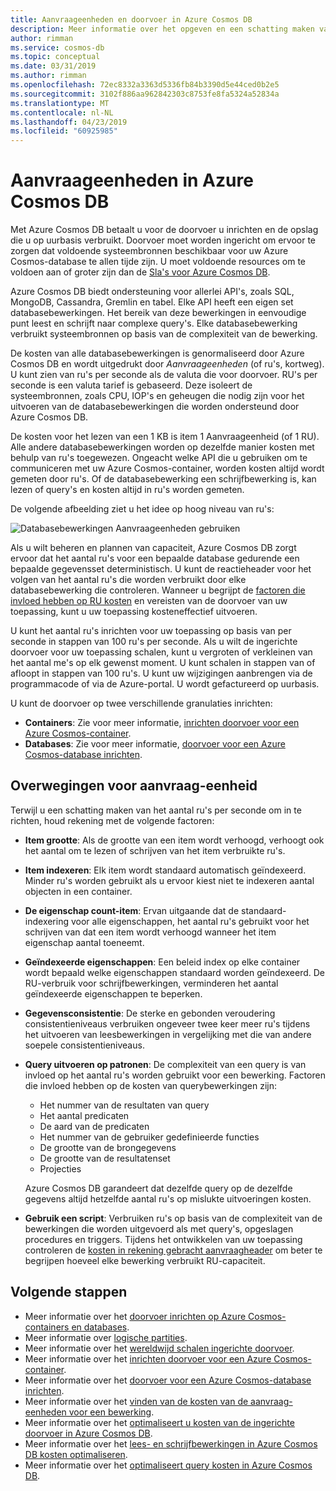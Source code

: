 ```yaml
---
title: Aanvraageenheden en doorvoer in Azure Cosmos DB
description: Meer informatie over het opgeven en een schatting maken van Aanvraageenheid vereisten in Azure Cosmos DB
author: rimman
ms.service: cosmos-db
ms.topic: conceptual
ms.date: 03/31/2019
ms.author: rimman
ms.openlocfilehash: 72ec8332a3363d5336fb84b3390d5e44ced0b2e5
ms.sourcegitcommit: 3102f886aa962842303c8753fe8fa5324a52834a
ms.translationtype: MT
ms.contentlocale: nl-NL
ms.lasthandoff: 04/23/2019
ms.locfileid: "60925985"
---
```

# <a name="request-units-in-azure-cosmos-db"></a>Aanvraageenheden in Azure Cosmos DB

Met Azure Cosmos DB betaalt u voor de doorvoer u inrichten en de opslag die u op uurbasis verbruikt. Doorvoer moet worden ingericht om ervoor te zorgen dat voldoende systeembronnen beschikbaar voor uw Azure Cosmos-database te allen tijde zijn. U moet voldoende resources om te voldoen aan of groter zijn dan de [Sla's voor Azure Cosmos DB](https://azure.microsoft.com/support/legal/sla/cosmos-db/v1_2/).

Azure Cosmos DB biedt ondersteuning voor allerlei API's, zoals SQL, MongoDB, Cassandra, Gremlin en tabel. Elke API heeft een eigen set databasebewerkingen. Het bereik van deze bewerkingen in eenvoudige punt leest en schrijft naar complexe query's. Elke databasebewerking verbruikt systeembronnen op basis van de complexiteit van de bewerking. 

De kosten van alle databasebewerkingen is genormaliseerd door Azure Cosmos DB en wordt uitgedrukt door *Aanvraageenheden* (of ru's, kortweg). U kunt zien van ru's per seconde als de valuta die voor doorvoer. RU's per seconde is een valuta tarief is gebaseerd. Deze isoleert de systeembronnen, zoals CPU, IOP's en geheugen die nodig zijn voor het uitvoeren van de databasebewerkingen die worden ondersteund door Azure Cosmos DB. 

De kosten voor het lezen van een 1 KB is item 1 Aanvraageenheid (of 1 RU). Alle andere databasebewerkingen worden op dezelfde manier kosten met behulp van ru's toegewezen. Ongeacht welke API die u gebruiken om te communiceren met uw Azure Cosmos-container, worden kosten altijd wordt gemeten door ru's. Of de databasebewerking een schrijfbewerking is, kan lezen of query's en kosten altijd in ru's worden gemeten.

De volgende afbeelding ziet u het idee op hoog niveau van ru's:

![Databasebewerkingen Aanvraageenheden gebruiken](./media/request-units/request-units.png)

Als u wilt beheren en plannen van capaciteit, Azure Cosmos DB zorgt ervoor dat het aantal ru's voor een bepaalde database gedurende een bepaalde gegevensset deterministisch. U kunt de reactieheader voor het volgen van het aantal ru's die worden verbruikt door elke databasebewerking die controleren. Wanneer u begrijpt de [factoren die invloed hebben op RU kosten](request-units.md#request-unit-considerations) en vereisten van de doorvoer van uw toepassing, kunt u uw toepassing kosteneffectief uitvoeren.

U kunt het aantal ru's inrichten voor uw toepassing op basis van per seconde in stappen van 100 ru's per seconde. Als u wilt de ingerichte doorvoer voor uw toepassing schalen, kunt u vergroten of verkleinen van het aantal me's op elk gewenst moment. U kunt schalen in stappen van of afloopt in stappen van 100 ru's. U kunt uw wijzigingen aanbrengen via de programmacode of via de Azure-portal. U wordt gefactureerd op uurbasis.

U kunt de doorvoer op twee verschillende granulaties inrichten: 

* **Containers**: Zie voor meer informatie, [inrichten doorvoer voor een Azure Cosmos-container](how-to-provision-container-throughput.md).
* **Databases**: Zie voor meer informatie, [doorvoer voor een Azure Cosmos-database inrichten](how-to-provision-database-throughput.md).

## <a name="request-unit-considerations"></a>Overwegingen voor aanvraag-eenheid

Terwijl u een schatting maken van het aantal ru's per seconde om in te richten, houd rekening met de volgende factoren:

* **Item grootte**: Als de grootte van een item wordt verhoogd, verhoogt ook het aantal om te lezen of schrijven van het item verbruikte ru's.

* **Item indexeren**: Elk item wordt standaard automatisch geïndexeerd. Minder ru's worden gebruikt als u ervoor kiest niet te indexeren aantal objecten in een container.

* **De eigenschap count-item**: Ervan uitgaande dat de standaard-indexering voor alle eigenschappen, het aantal ru's gebruikt voor het schrijven van dat een item wordt verhoogd wanneer het item eigenschap aantal toeneemt.

* **Geïndexeerde eigenschappen**: Een beleid index op elke container wordt bepaald welke eigenschappen standaard worden geïndexeerd. De RU-verbruik voor schrijfbewerkingen, verminderen het aantal geïndexeerde eigenschappen te beperken.

* **Gegevensconsistentie**: De sterke en gebonden veroudering consistentieniveaus verbruiken ongeveer twee keer meer ru's tijdens het uitvoeren van leesbewerkingen in vergelijking met die van andere soepele consistentieniveaus.

* **Query uitvoeren op patronen**: De complexiteit van een query is van invloed op het aantal ru's worden gebruikt voor een bewerking. Factoren die invloed hebben op de kosten van querybewerkingen zijn: 
    
    - Het nummer van de resultaten van query
    - Het aantal predicaten
    - De aard van de predicaten
    - Het nummer van de gebruiker gedefinieerde functies
    - De grootte van de brongegevens
    - De grootte van de resultatenset
    - Projecties

  Azure Cosmos DB garandeert dat dezelfde query op de dezelfde gegevens altijd hetzelfde aantal ru's op mislukte uitvoeringen kosten.

* **Gebruik een script**: Verbruiken ru's op basis van de complexiteit van de bewerkingen die worden uitgevoerd als met query's, opgeslagen procedures en triggers. Tijdens het ontwikkelen van uw toepassing controleren de [kosten in rekening gebracht aanvraagheader](optimize-cost-queries.md#evaluate-request-unit-charge-for-a-query) om beter te begrijpen hoeveel elke bewerking verbruikt RU-capaciteit.

## <a name="next-steps"></a>Volgende stappen

* Meer informatie over het [doorvoer inrichten op Azure Cosmos-containers en databases](set-throughput.md).
* Meer informatie over [logische partities](partition-data.md).
* Meer informatie over het [wereldwijd schalen ingerichte doorvoer](scaling-throughput.md).
* Meer informatie over het [inrichten doorvoer voor een Azure Cosmos-container](how-to-provision-container-throughput.md).
* Meer informatie over het [doorvoer voor een Azure Cosmos-database inrichten](how-to-provision-database-throughput.md).
* Meer informatie over het [vinden van de kosten van de aanvraag-eenheden voor een bewerking](find-request-unit-charge.md).
* Meer informatie over het [optimaliseert u kosten van de ingerichte doorvoer in Azure Cosmos DB](optimize-cost-throughput.md).
* Meer informatie over het [lees- en schrijfbewerkingen in Azure Cosmos DB kosten optimaliseren](optimize-cost-reads-writes.md).
* Meer informatie over het [optimaliseert query kosten in Azure Cosmos DB](optimize-cost-queries.md).
